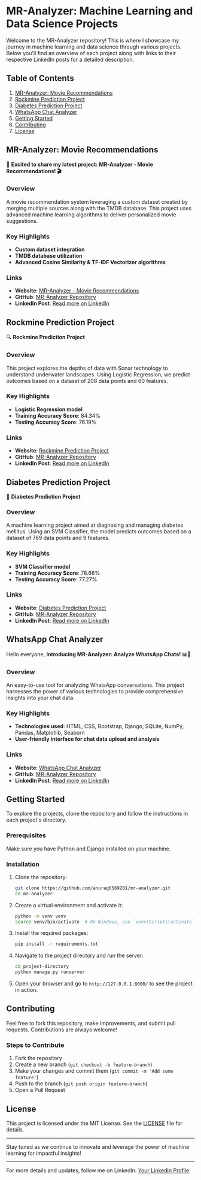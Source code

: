 # MR-Analyzer: Machine Learning and Data Science Projects

Welcome to the MR-Analyzer repository! This is where I showcase my journey in machine learning and data science through various projects. Below you'll find an overview of each project along with links to their respective LinkedIn posts for a detailed description.

## Table of Contents
1. [MR-Analyzer: Movie Recommendations](#mr-analyzer-movie-recommendations)
2. [Rockmine Prediction Project](#rockmine-prediction-project)
3. [Diabetes Prediction Project](#diabetes-prediction-project)
4. [WhatsApp Chat Analyzer](#whatsapp-chat-analyzer)
5. [Getting Started](#getting-started)
6. [Contributing](#contributing)
7. [License](#license)

## MR-Analyzer: Movie Recommendations
🚀 **Excited to share my latest project: MR-Analyzer - Movie Recommendations! 🎬**

### Overview
A movie recommendation system leveraging a custom dataset created by merging multiple sources along with the TMDB database. This project uses advanced machine learning algorithms to deliver personalized movie suggestions.

### Key Highlights
- **Custom dataset integration**
- **TMDB database utilization**
- **Advanced Cosine Similarity & TF-IDF Vectorizer algorithms**

### Links
- **Website**: [MR-Analyzer - Movie Recommendations](https://lnkd.in/g7rF6VNM)
- **GitHub**: [MR-Analyzer Repository](https://lnkd.in/gzm4xUnh)
- **LinkedIn Post**: [Read more on LinkedIn](https://lnkd.in/g7rF6VNM)

## Rockmine Prediction Project
🔍 **Rockmine Prediction Project**

### Overview
This project explores the depths of data with Sonar technology to understand underwater landscapes. Using Logistic Regression, we predict outcomes based on a dataset of 208 data points and 60 features.

### Key Highlights
- **Logistic Regression model**
- **Training Accuracy Score**: 84.34%
- **Testing Accuracy Score**: 76.19%

### Links
- **Website**: [Rockmine Prediction Project](https://lnkd.in/gJ2BMRYr)
- **GitHub**: [MR-Analyzer Repository](https://lnkd.in/gzm4xUnh)
- **LinkedIn Post**: [Read more on LinkedIn](https://lnkd.in/gJ2BMRYr)

## Diabetes Prediction Project
🌊 **Diabetes Prediction Project**

### Overview
A machine learning project aimed at diagnosing and managing diabetes mellitus. Using an SVM Classifier, the model predicts outcomes based on a dataset of 769 data points and 9 features.

### Key Highlights
- **SVM Classifier model**
- **Training Accuracy Score**: 78.66%
- **Testing Accuracy Score**: 77.27%

### Links
- **Website**: [Diabetes Prediction Project](https://lnkd.in/gJ2BMRYr)
- **GitHub**: [MR-Analyzer Repository](https://lnkd.in/gzm4xUnh)
- **LinkedIn Post**: [Read more on LinkedIn](https://lnkd.in/gJ2BMRYr)

## WhatsApp Chat Analyzer
Hello everyone, **Introducing MR-Analyzer: Analyze WhatsApp Chats! 📊💬**

### Overview
An easy-to-use tool for analyzing WhatsApp conversations. This project harnesses the power of various technologies to provide comprehensive insights into your chat data.

### Key Highlights
- **Technologies used**: HTML, CSS, Bootstrap, Django, SQLite, NumPy, Pandas, Matplotlib, Seaborn
- **User-friendly interface for chat data upload and analysis**

### Links
- **Website**: [WhatsApp Chat Analyzer](https://lnkd.in/gcKaFGhG)
- **GitHub**: [MR-Analyzer Repository](https://lnkd.in/gzm4xUnh)
- **LinkedIn Post**: [Read more on LinkedIn](https://lnkd.in/gcKaFGhG)

## Getting Started
To explore the projects, clone the repository and follow the instructions in each project's directory.

### Prerequisites
Make sure you have Python and Django installed on your machine.

### Installation
1. Clone the repository:
    ```bash
    git clone https://github.com/anurag6569201/mr-analyzer.git
    cd mr-analyzer
    ```

2. Create a virtual environment and activate it:
    ```bash
    python -m venv venv
    source venv/bin/activate  # On Windows, use `venv\Scripts\activate`
    ```

3. Install the required packages:
    ```bash
    pip install -r requirements.txt
    ```

4. Navigate to the project directory and run the server:
    ```bash
    cd project-directory
    python manage.py runserver
    ```

5. Open your browser and go to `http://127.0.0.1:8000/` to see the project in action.

## Contributing
Feel free to fork this repository, make improvements, and submit pull requests. Contributions are always welcome!

### Steps to Contribute
1. Fork the repository
2. Create a new branch (`git checkout -b feature-branch`)
3. Make your changes and commit them (`git commit -m 'Add some feature'`)
4. Push to the branch (`git push origin feature-branch`)
5. Open a Pull Request

## License
This project is licensed under the MIT License. See the [LICENSE](LICENSE) file for details.

---

Stay tuned as we continue to innovate and leverage the power of machine learning for impactful insights!

---

For more details and updates, follow me on LinkedIn:
[Your LinkedIn Profile](https://www.linkedin.com/in/anurag6569)
